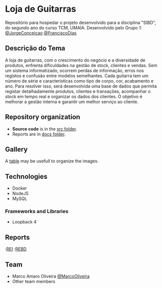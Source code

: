 # Loja de Guitarras

Repositório para hospedar o projeto desenvolvido para a disciplina "SIBD", do segundo ano do curso TCM, UMAIA. Desenvolvido pelo Grupo 1:
[@JorgeConceicao](https://github.com/JorgeConceicao-umaia)
[@FranciscoDias](https://github.com/fmsj0)

## Descrição do Tema

A loja de guitarras, com o crescimento do negócio e a diversidade de produtos, enfrenta dificuldades na gestão de stock, clientes e vendas. Sem um sistema informatizado, ocorrem perdas de informação, erros nos registos e confusão entre modelos semelhantes. Cada guitarra tem um número de série e características como tipo de corpo, cor, acabamento e ano. Para resolver isso, será desenvolvida uma base de dados que permita registar detalhadamente produtos, clientes e transações, acompanhar o stock em tempo real e organizar os dados dos clientes. O objetivo é melhorar a gestão interna e garantir um melhor serviço ao cliente.

## Repository organization

* **Source code** is in the [src folder](src/).
* Reports are in [docs folder](docs/).

## Gallery

A [table](https://www.markdownguide.org/extended-syntax/#tables) may be usefull to organize the images.

## Technologies

* Docker
* NodeJS
* MySQL

### Frameworks and Libraries

* Loopback 4

## Reports

:[REI](docs/REI/rei00.md)
:[REBD](docs/REBD/rebd00.md)

## Team
* Marco Amaro Oliveira [@MarcoOliveira](https://github.com/marcoamarooliveira)
* Other team members
